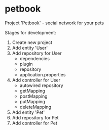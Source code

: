 # petbook
Project 'Petbook' - social network for your pets

Stages for development:
1. Create new project
2. Add entity 'User'
3. Add repository for User
   - dependencies
   - plugin
   - repository
   - application.properties
4. Add controller for User
   - autowired repository
   - getMapping
   - postMapping
   - putMapping
   - deleteMapping
5. Add entity 'Pet'
6. Add repository for Pet
7. Add controller for Pet